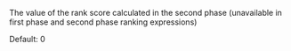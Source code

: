 The value of the rank score calculated in the second phase (unavailable in first phase and second phase ranking expressions)

Default: 0